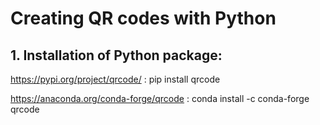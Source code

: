 # Creating QR codes with Python


## 1. Installation of Python package:

https://pypi.org/project/qrcode/ : pip install qrcode

https://anaconda.org/conda-forge/qrcode : conda install -c conda-forge qrcode
